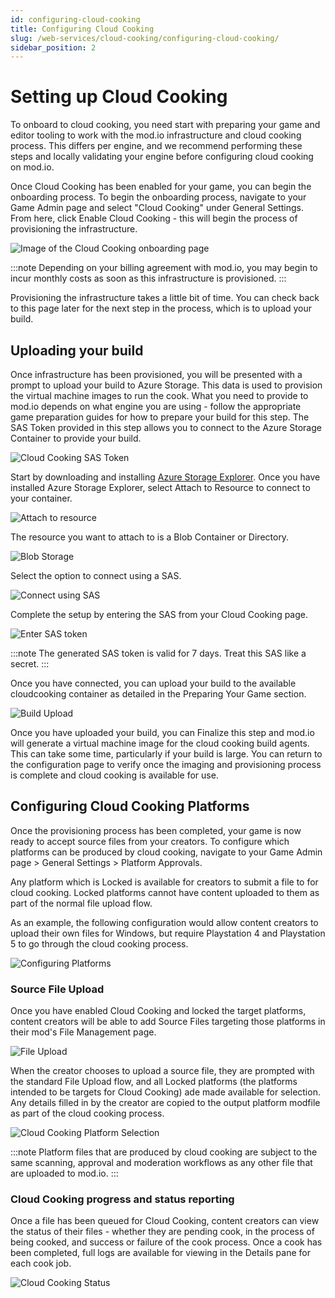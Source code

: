 ```yaml
---
id: configuring-cloud-cooking
title: Configuring Cloud Cooking
slug: /web-services/cloud-cooking/configuring-cloud-cooking/
sidebar_position: 2
---
```


# Setting up Cloud Cooking

To onboard to cloud cooking, you need start with preparing your game and editor tooling to work with the mod.io infrastructure and cloud cooking process. This differs per engine, and we recommend performing these steps and locally validating your engine before configuring cloud cooking on mod.io.

Once Cloud Cooking has been enabled for your game, you can begin the onboarding process. To begin the onboarding process, navigate to your Game Admin page and select "Cloud Cooking" under General Settings. From here, click Enable Cloud Cooking - this will begin the process of provisioning the infrastructure.

![Image of the Cloud Cooking onboarding page](images/enable-cloud-cooking.png)

:::note
Depending on your billing agreement with mod.io, you may begin to incur monthly costs as soon as this infrastructure is provisioned.
:::

Provisioning the infrastructure takes a little bit of time. You can check back to this page later for the next step in the process, which is to upload your build.

## Uploading your build

Once infrastructure has been provisioned, you will be presented with a prompt to upload your build to Azure Storage. This data is used to provision the virtual machine images to run the cook. What you need to provide to mod.io depends on what engine you are using - follow the appropriate game preparation guides for how to prepare your build for this step. The SAS Token provided in this step allows you to connect to the Azure Storage Container to provide your build.

![Cloud Cooking SAS Token](images/sas-token.png)

Start by downloading and installing [Azure Storage Explorer](https://azure.microsoft.com/en-us/products/storage/storage-explorer#Download-4). Once you have installed Azure Storage Explorer, select Attach to Resource to connect to your container.

![Attach to resource](images/attach-to-resource.png) 

The resource you want to attach to is a Blob Container or Directory.

![Blob Storage](images/blob-storage.png)

Select the option to connect using a SAS.

![Connect using SAS](images/connect-using-sas.png)

Complete the setup by entering the SAS from your Cloud Cooking page.

![Enter SAS token](images/enter-sas-token.png)

:::note
The generated SAS token is valid for 7 days. Treat this SAS like a secret.
:::

Once you have connected, you can upload your build to the available cloudcooking container as detailed in the Preparing Your Game section.

![Build Upload](images/upload-build.png)

Once you have uploaded your build, you can Finalize this step and mod.io will generate a virtual machine image for the cloud cooking build agents. This can take some time, particularly if your build is large. You can return to the configuration page to verify once the imaging and provisioning process is complete and cloud cooking is available for use.

## Configuring Cloud Cooking Platforms

Once the provisioning process has been completed, your game is now ready to accept source files from your creators. To configure which platforms can be produced by cloud cooking, navigate to your Game Admin page > General Settings > Platform Approvals. 

Any platform which is Locked is available for creators to submit a file to for cloud cooking. Locked platforms cannot have content uploaded to them as part of the normal file upload flow. 

As an example, the following configuration would allow content creators to upload their own files for Windows, but require Playstation 4 and Playstation 5 to go through the cloud cooking process.

![Configuring Platforms](images/configure-platforms.png)

### Source File Upload

Once you have enabled Cloud Cooking and locked the target platforms, content creators will be able to add Source Files targeting those platforms in their mod's File Management page.  

![File Upload](images/file-upload.png)

When the creator chooses to upload a source file, they are prompted with the standard File Upload flow, and all Locked platforms (the platforms intended to be targets for Cloud Cooking) ade made available for selection. Any details filled in by the creator are copied to the output platform modfile as part of the cloud cooking process.

![Cloud Cooking Platform Selection](images/platform-selection.png)

:::note
Platform files that are produced by cloud cooking are subject to the same scanning, approval and moderation workflows as any other file that are uploaded to mod.io.
:::

### Cloud Cooking progress and status reporting

Once a file has been queued for Cloud Cooking, content creators can view the status of their files - whether they are pending cook, in the process of being cooked, and success or failure of the cook process. Once a cook has been completed, full logs are available for viewing in the Details pane for each cook job.

![Cloud Cooking Status](images/cloud-cooking-status.png)